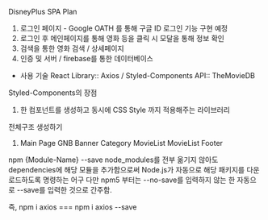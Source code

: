 DisneyPlus SPA Plan

1. 로그인 페이지 - Google OATH 를 통해 구글 ID 로그인 기능 구현 예정
2. 로그인 후 메인페이지를 통해 영화 등을 클릭 시 모달을 통해 정보 확인
3. 검색을 통한 영화 검색 / 상세페이지
4. 인증 및 서버 / firebase를 통한 데이터베이스

- 사용 기술
  React
  Library:: Axios / Styled-Components
  API:: TheMovieDB

Styled-Components의 장점

1. 한 컴포넌트를 생성하고 동시에 CSS Style 까지 적용해주는 라이브러리

전체구조 생성하기

1. Main Page
   GNB
   Banner
   Category
   MovieList
   MovieList
   Footer

npm {Module-Name} --save
node_modules를 전부 옮기지 않아도 dependencies에 해당 모듈을 추가함으로써
Node.js가 자동으로 해당 패키지를 다운로드하도록 명령하는 어구
다만 npm5 부터는 --no-save를 입력하지 않는 한 자동으로 --save를 입력한 것으로 간주함.

즉, npm i axios === npm i axios --save
